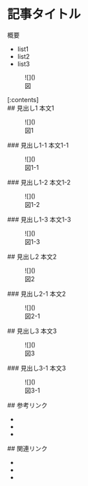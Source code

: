 # 記事タイトル
概要

- list1
- list2
- list3

<figure>
![]()
<figcaption>図</figcaption>
</figure>

<nav>[:contents]</nav>

<!-- more -->

<section>
## 見出し1
本文1

<figure>
![]()
<figcaption>図1</figcaption>
</figure>

<section>
### 見出し1-1
本文1-1

<figure>
![]()
<figcaption>図1-1</figcaption>
</figure>
</section>

<section>
### 見出し1-2
本文1-2

<figure>
![]()
<figcaption>図1-2</figcaption>
</figure>
</section>

<section>
### 見出し1-3
本文1-3

<figure>
![]()
<figcaption>図1-3</figcaption>
</figure>
</section>
</section>

<section>
## 見出し2
本文2

<figure>
![]()
<figcaption>図2</figcaption>
</figure>

<section>
### 見出し2-1
本文2

<figure>
![]()
<figcaption>図2-1</figcaption>
</figure>
</section>
</section>

<section>
## 見出し3
本文3

<figure>
![]()
<figcaption>図3</figcaption>
</figure>

<section>
### 見出し3-1
本文3

<figure>
![]()
<figcaption>図3-1</figcaption>
</figure>
</section>
</section>

<aside id="reference-links">
## 参考リンク

- []()
- []()
- []()
</aside>

<aside id="related_links">
## 関連リンク

- []()
- []()
- []()
</aside>
